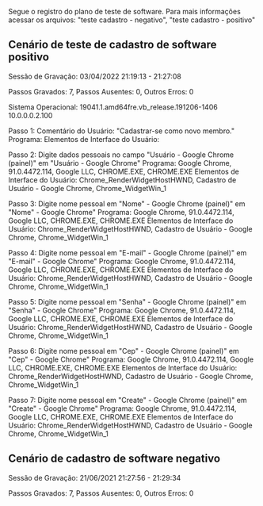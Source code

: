 

Segue o registro do plano de teste de software. Para mais informações acessar os arquivos: "teste cadastro - negativo", "teste cadastro - positivo"

## Cenário de teste de cadastro de software positivo 
Sessão de Gravação: ‎03/‎04/‎2022 21:19:13 - 21:27:08

Passos Gravados: 7, Passos Ausentes: 0, Outros Erros: 0

Sistema Operacional: 19041.1.amd64fre.vb_release.191206-1406 10.0.0.0.2.100

Passo 1: Comentário do Usuário: "Cadastrar-se como novo membro."
Programa: 
Elementos de Interface do Usuário: 

Passo 2: Digite dados pessoais no campo "Usuário - Google Chrome (painel)" em "Usuário - Google Chrome"
Programa: Google Chrome, 91.0.4472.114, Google LLC, CHROME.EXE, CHROME.EXE
Elementos de Interface do Usuário: Chrome_RenderWidgetHostHWND, Cadastro de Usuário - Google Chrome, Chrome_WidgetWin_1

Passo 3: Digite nome pessoal em "Nome" - Google Chrome (painel)" em "Nome" - Google Chrome"
Programa: Google Chrome, 91.0.4472.114, Google LLC, CHROME.EXE, CHROME.EXE
Elementos de Interface do Usuário: Chrome_RenderWidgetHostHWND, Cadastro de Usuário - Google Chrome, Chrome_WidgetWin_1

Passo 4: Digite nome pessoal em "E-mail" - Google Chrome (painel)" em "E-mail" - Google Chrome"
Programa: Google Chrome, 91.0.4472.114, Google LLC, CHROME.EXE, CHROME.EXE
Elementos de Interface do Usuário: Chrome_RenderWidgetHostHWND, Cadastro de Usuário - Google Chrome, Chrome_WidgetWin_1

Passo 5: Digite nome pessoal em "Senha" - Google Chrome (painel)" em "Senha" - Google Chrome"
Programa: Google Chrome, 91.0.4472.114, Google LLC, CHROME.EXE, CHROME.EXE
Elementos de Interface do Usuário: Chrome_RenderWidgetHostHWND, Cadastro de Usuário - Google Chrome, Chrome_WidgetWin_1

Passo 6: Digite nome pessoal em "Cep" - Google Chrome (painel)" em "Cep" - Google Chrome"
Programa: Google Chrome, 91.0.4472.114, Google LLC, CHROME.EXE, CHROME.EXE
Elementos de Interface do Usuário: Chrome_RenderWidgetHostHWND, Cadastro de Usuário - Google Chrome, Chrome_WidgetWin_1

Passo 7: Digite nome pessoal em "Create" - Google Chrome (painel)" em "Create" - Google Chrome"
Programa: Google Chrome, 91.0.4472.114, Google LLC, CHROME.EXE, CHROME.EXE
Elementos de Interface do Usuário: Chrome_RenderWidgetHostHWND, Cadastro de Usuário - Google Chrome, Chrome_WidgetWin_1


## Cenário de cadastro de software negativo

Sessão de Gravação: ‎21/‎06/‎2021 21:27:56 - 21:29:34

Passos Gravados: 7, Passos Ausentes: 0, Outros Erros: 0




